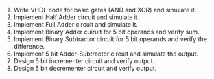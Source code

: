 1. Write VHDL code for basic gates (AND and XOR) and simulate it.
1. Implement Half Adder circuit and simulate it.
1. Implement Full Adder circuit and simulate it.
1. Implement Binary Adder cuiruit for 5 bit operands and verify sum.
1. Implement Binary Subtractor circuit for 5 bit operands and verify the difference.
1. Implement 5 bit Adder-Subtractor circuit and simulate the output.
1. Design 5 bit incrementer circuit and verify output.
1. Design 5 bit decrementer circuit and verify output.
